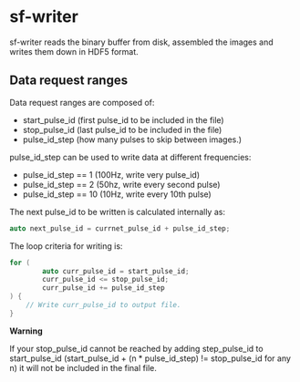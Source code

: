# sf-writer

sf-writer reads the binary buffer from disk, assembled the images and writes 
them down in HDF5 format.

## Data request ranges

Data request ranges are composed of:

- start_pulse_id (first pulse_id to be included in the file)
- stop_pulse_id (last pulse_id to be included in the file)
- pulse_id_step (how many pulses to skip between images.)

pulse_id_step can be used to write data at different frequencies:

- pulse_id_step == 1 (100Hz, write very pulse_id)
- pulse_id_step == 2 (50hz, write every second pulse)
- pulse_id_step == 10 (10Hz, write every 10th pulse)

The next pulse_id to be written is calculated internally as:

```c++
auto next_pulse_id = currnet_pulse_id + pulse_id_step;
```

The loop criteria for writing is:

```c++
for (
        auto curr_pulse_id = start_pulse_id; 
        curr_pulse_id <= stop_pulse_id;
        curr_pulse_id += pulse_id_step
) {
    // Write curr_pulse_id to output file.
}
```

**Warning**

If your stop_pulse_id cannot be reached by adding step_pulse_id to 
start_pulse_id (start_pulse_id + (n * pulse_id_step) != stop_pulse_id for any n)
it will not be included in the final file.